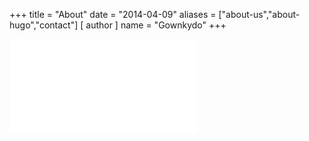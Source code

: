 +++
title = "About"
date = "2014-04-09"
aliases = ["about-us","about-hugo","contact"]
[ author ]
  name = "Gownkydo"
+++

![Shortening code in C++](/content/blog/ShorteningCodeInC.md)
